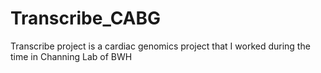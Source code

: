 # Transcribe_CABG
Transcribe project is a cardiac genomics project that I worked during the time in Channing Lab of BWH
